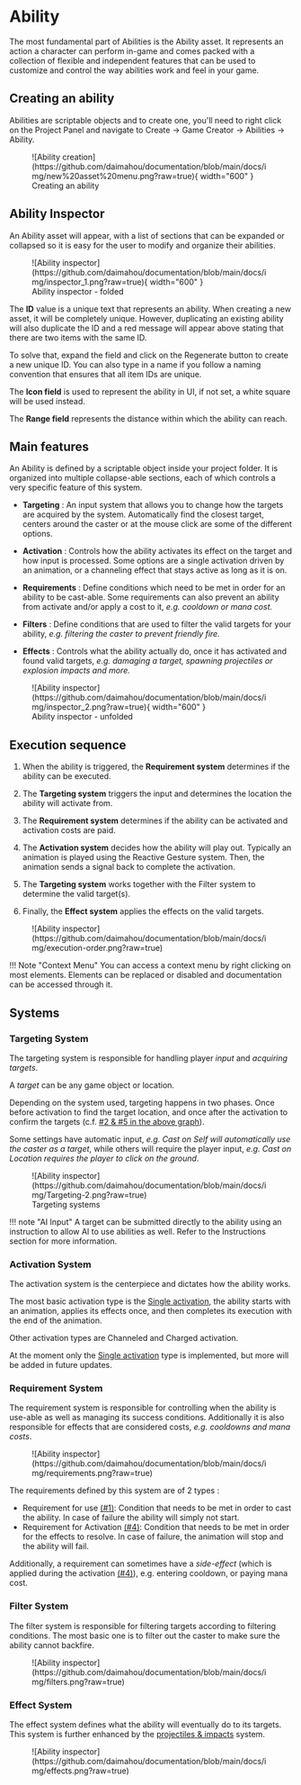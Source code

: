 # Ability

The most fundamental part of Abilities is the Ability asset. It represents an action a character can perform in-game and comes packed with a collection of flexible and independent features that can be used to customize and control the way abilities work and feel in your game.

## Creating an ability

Abilities are scriptable objects and to create one, you'll need to right click on the Project Panel and navigate to Create → Game Creator → Abilities → Ability.

<figure markdown>
  ![Ability creation](https://github.com/daimahou/documentation/blob/main/docs/img/new%20asset%20menu.png?raw=true){ width="600" }
  <figcaption>Creating an ability</figcaption>
</figure>

## Ability Inspector

An Ability asset will appear, with a list of sections that can be expanded or collapsed so it is easy for the user to modify and organize their abilities.

<figure markdown>
  ![Ability inspector](https://github.com/daimahou/documentation/blob/main/docs/img/inspector_1.png?raw=true){ width="600" }
  <figcaption>Ability inspector - folded</figcaption>
</figure>

The **ID** value is a unique text that represents an ability. When creating a new asset, it will be completely unique. However, duplicating an existing ability will also duplicate the ID and a red message will appear above stating that there are two items with the same ID.

To solve that, expand the field and click on the Regenerate button to create a new unique ID. You can also type in a name if you follow a naming convention that ensures that all item IDs are unique.

The **Icon field** is used to represent the ability in UI, if not set, a white square will be used instead.

The **Range field** represents the distance within which the ability can reach.

## Main features

An Ability is defined by a scriptable object inside your project folder. It is organized into multiple collapse-able sections, each of which controls a very specific feature of this system.

- **Targeting** : An input system that allows you to change how the targets are acquired by the system. Automatically find the closest target, centers around the caster or at the mouse click are some of the different options.

- **Activation** : Controls how the ability activates its effect on the target and how input is processed. Some options are a single activation driven by an animation, or a channeling effect that stays active as long as it is on.

- **Requirements** : Define conditions which need to be met in order for an ability to be cast-able. Some requirements can also prevent an ability from activate and/or apply a cost to it, *e.g. cooldown or mana cost.*

- **Filters** : Define conditions that are used to filter the valid targets for your ability, *e.g. filtering the caster to prevent friendly fire.*

- **Effects** : Controls what the ability actually do, once it has activated and found valid targets, *e.g. damaging a target, spawning projectiles or explosion impacts and more.*

<figure markdown>
  ![Ability inspector](https://github.com/daimahou/documentation/blob/main/docs/img/inspector_2.png?raw=true){ width="600" }
  <figcaption>Ability inspector - unfolded</figcaption>
</figure>

## Execution sequence

1. When the ability is triggered, the **Requirement system** determines if the ability can be executed.

1. The **Targeting system** triggers the input and determines the location the ability will activate from.

1. The **Requirement system** determines if the ability can be activated and activation costs are paid.

1. The **Activation system** decides how the ability will play out. Typically an animation is played using the Reactive Gesture system. Then, the animation sends a signal back to complete the activation.

1. The **Targeting system** works together with the Filter system to determine the valid target(s).

1. Finally, the **Effect system** applies the effects on the valid targets.

<figure markdown>
  ![Ability inspector](https://github.com/daimahou/documentation/blob/main/docs/img/execution-order.png?raw=true)
</figure>

!!! Note "Context Menu"
You can access a context menu by right clicking on most elements.
Elements can be replaced or disabled and documentation can be accessed through it.

## Systems

### Targeting System

The targeting system is responsible for handling player *input* and *acquiring targets*.

A *target* can be any game object or location.

Depending on the system used, targeting happens in two phases. Once before activation to find the target location, and once after the activation to confirm the targets (c.f. [#2 & #5 in the above graph](#execution-sequence)).

Some settings have automatic input, *e.g. Cast on Self will automatically use the caster as a target*, while others will require the player input, *e.g. Cast on Location requires the player to click on the ground*.

<figure markdown>
  ![Ability inspector](https://github.com/daimahou/documentation/blob/main/docs/img/Targeting-2.png?raw=true)
  <figcaption>Targeting systems</figcaption>
</figure>

!!! note "AI Input"
A target can be submitted directly to the ability using an instruction to allow AI to use abilities as well. Refer to the Instructions section for more information.

### Activation System

The activation system is the centerpiece and dictates how the ability works.

The most basic activation type is the [Single activation](activation/#single), the ability starts with an animation, applies its effects once, and then completes its execution with the end of the animation.

Other activation types are Channeled and Charged activation.

At the moment only the [Single activation](activation/#single) type is implemented, but more will be added in future updates.

### Requirement System

The requirement system is responsible for controlling when the ability is use-able as well as managing its success conditions. Additionally it is also responsible for effects that are considered costs, *e.g. cooldowns and mana costs*.

<figure markdown>
  ![Ability inspector](https://github.com/daimahou/documentation/blob/main/docs/img/requirements.png?raw=true)
</figure>

The requirements defined by this system are of 2 types :

- Requirement for use [(#1)](#execution-sequence): Condition that needs to be met in order to cast the ability. In case of failure the ability will simply not start.
- Requirement for Activation [(#4)](#execution-sequence): Condition that needs to be met in order for the effects to resolve. In case of failure, the animation will stop and the ability will fail.

Additionally, a requirement can sometimes have a *side-effect* (which is applied during the activation [(#4)](#execution-sequence)), e.g. entering cooldown, or paying mana cost.


### Filter System

The filter system is responsible for filtering targets according to filtering conditions. The most basic one is to filter out the caster to make sure the ability cannot backfire.

<figure markdown>
  ![Ability inspector](https://github.com/daimahou/documentation/blob/main/docs/img/filters.png?raw=true)
</figure>

### Effect System

The effect system defines what the ability will eventually do to its targets. This system is further enhanced by the [projectiles & impacts](../projectiles/index.md) system.

<figure markdown>
  ![Ability inspector](https://github.com/daimahou/documentation/blob/main/docs/img/effects.png?raw=true)
</figure>